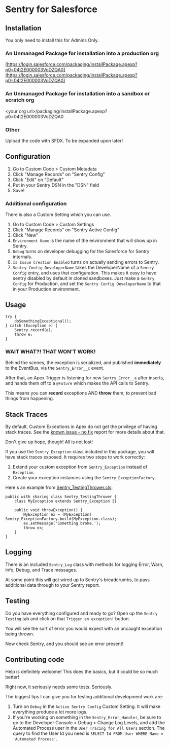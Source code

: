 # Sentry for Salesforce

## Installation

You only need to install this for Admins Only.

### An Unmanaged Package for installation into a production org

[https://login.salesforce.com/packaging/installPackage.apexp?p0=04t2E000003VoDZQA0](https://login.salesforce.com/packaging/installPackage.apexp?p0=04t2E000003VoDZQA0)

### An Unmanaged Package for installation into a sandbox or scratch org

&lt;your org url&gt;/packaging/installPackage.apexp?p0=04t2E000003VoDZQA0 

### Other

Upload the code with SFDX. To be expanded upon later!

## Configuration

1. Go to Custom Code > Custom Metadata
2. Click "Manage Records" on "Sentry Config"
3. Click "Edit" on "Default"
4. Put in your Sentry DSN in the "DSN" field
5. Save!

### Additional configuration

There is also a Custom Setting which you can use.

1. Go to Custom Code > Custom Settings
2. Click "Manage Records" on "Sentry Active Config"
3. Click "New"
4. `Environment Name` is the name of the environment that will show up in Sentry.
5. `Debug` turns on developer debugging for the Salesforce for Sentry internals.
6. `Is Issue Creation Enabled` turns on actually sending errors to Sentry.
7. `Sentry Config DeveloperName` takes the DeveloperName of a `Sentry Config` entry, and uses that configuration. This makes it easy to have sentry disabled by default in cloned sandboxes. Just make a `Sentry Config` for Production, and set the `Sentry Config DeveloperName` to that in your Production environment.

## Usage

```
try {
    doSomethingExceptional();
} catch (Exception e) {
    Sentry.record(e);
    throw e;
}
```

### WAIT WHAT?! THAT WON'T WORK!

Behind the scenes, the exception is serialized, and published **immediately** to the EventBus, via the `Sentry_Error__c` event.

After that, an Apex Trigger is listening for new `Sentry_Error__e` after inserts, and hands them off to a `@Future` which makes the API calls to Sentry. 

This means you can **record** exceptions AND **throw** them, to prevent bad things from happening.

## Stack Traces

By default, Custom Exceptions in Apex do not get the privilege of having stack traces. See the [known issue - no fix](https://success.salesforce.com/issues_view?id=a1p300000008dVIAAY) report for more details about that.

Don't give up hope, though! All is not lost!

If you use the `Sentry_Exception` class included in this package, you will have stack traces exposed. It requires two steps to work correctly:

1. Extend your custom exception from `Sentry_Exception` instead of `Exception`.
2. Create your exception instances using the `Sentry_ExceptionFactory`.

Here's an example from [Sentry_TestingThrower.cls](force-app/main/default/classes/Sentry_TestingThrower.cls):

```
public with sharing class Sentry_TestingThrower {
    class MyException extends Sentry_Exception {}

    public void throwException() {
        MyException ex = (MyException) Sentry_ExceptionFactory.build(MyException.class);
        ex.setMessage('Something broke.');
        throw ex;
    }
}
```

## Logging

There is an included `Sentry_Log` class with methods for logging Error, Warn, Info, Debug, and Trace messages.

At some point this will get wired up to Sentry's breadcrumbs, to pass additional data through to your Sentry report.

## Testing

Do you have everything configured and ready to go? Open up the `Sentry Testing` tab and click on that `Trigger an exception!` button.

You will see the sort of error you would expect with an uncaught exception being thrown.

Now check Sentry, and you should see an error present!

## Contributing code

Help is definitely welcome! This does the basics, but it could be so much better!

Right now, it seriously needs some tests. Seriously.

The biggest tips I can give you for testing additional development work are:

1. Turn on `Debug` in the `Active Sentry Config` Custom Setting. It will make everything produce a lot more logs.
2. If you're working on something in the `Sentry_Error_Handler`, be sure to go to the Developer Console > Debug > Change Log Levels, and add the Automated Process user in the `User Tracing for All Users` section. The query to find the User Id you need is `SELECT Id FROM User WHERE Name = 'Automated Process'`.

